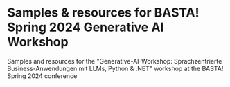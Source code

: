 # Samples & resources for BASTA! Spring 2024 Generative AI Workshop
Samples and resources for the "Generative-AI-Workshop: Sprachzentrierte Business-Anwendungen mit LLMs, Python &amp; .NET" workshop at the BASTA! Spring 2024 conference

